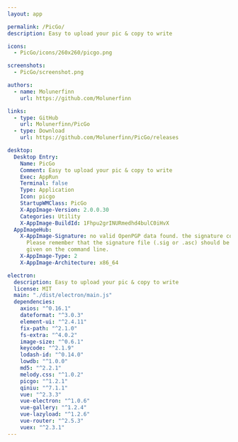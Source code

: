 ```yaml
---
layout: app

permalink: /PicGo/
description: Easy to upload your pic & copy to write

icons:
  - PicGo/icons/260x260/picgo.png

screenshots:
  - PicGo/screenshot.png

authors:
  - name: Molunerfinn
    url: https://github.com/Molunerfinn

links:
  - type: GitHub
    url: Molunerfinn/PicGo
  - type: Download
    url: https://github.com/Molunerfinn/PicGo/releases

desktop:
  Desktop Entry:
    Name: PicGo
    Comment: Easy to upload your pic & copy to write
    Exec: AppRun
    Terminal: false
    Type: Application
    Icon: picgo
    StartupWMClass: PicGo
    X-AppImage-Version: 2.0.0.30
    Categories: Utility
    X-AppImage-BuildId: 1Fhpu2grINURmedhd4bulC0iHvX
  AppImageHub:
    X-AppImage-Signature: no valid OpenPGP data found. the signature could not be verified.
      Please remember that the signature file (.sig or .asc) should be the first file
      given on the command line.
    X-AppImage-Type: 2
    X-AppImage-Architecture: x86_64

electron:
  description: Easy to upload your pic & copy to write
  license: MIT
  main: "./dist/electron/main.js"
  dependencies:
    axios: "^0.16.1"
    dateformat: "^3.0.3"
    element-ui: "^2.4.11"
    fix-path: "^2.1.0"
    fs-extra: "^4.0.2"
    image-size: "^0.6.1"
    keycode: "^2.1.9"
    lodash-id: "^0.14.0"
    lowdb: "^1.0.0"
    md5: "^2.2.1"
    melody.css: "^1.0.2"
    picgo: "^1.2.1"
    qiniu: "^7.1.1"
    vue: "^2.3.3"
    vue-electron: "^1.0.6"
    vue-gallery: "^1.2.4"
    vue-lazyload: "^1.2.6"
    vue-router: "^2.5.3"
    vuex: "^2.3.1"
---
```

